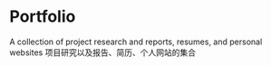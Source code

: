 # Portfolio
A collection of project research and reports, resumes, and personal websites
项目研究以及报告、简历、个人网站的集合
